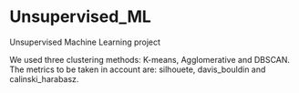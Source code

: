 # Unsupervised_ML
Unsupervised Machine Learning project

We used three clustering methods: K-means, Agglomerative and DBSCAN.
The metrics to be taken in account are: silhouete, davis_bouldin and calinski_harabasz.
